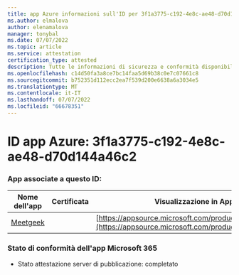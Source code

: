 ```yaml
---
title: app Azure informazioni sull'ID per 3f1a3775-c192-4e8c-ae48-d70d144a46c2
ms.author: elmalova
author: elenamalova
manager: tonybal
ms.date: 07/07/2022
ms.topic: article
ms.service: attestation
certification_type: attested
description: Tutte le informazioni di sicurezza e conformità disponibili per 3f1a3775-c192-4e8c-ae48-d70d144a46c2.
ms.openlocfilehash: c14d50fa3a8ce7bc14faa5d69b38c0e7c07661c8
ms.sourcegitcommit: b752351d112ecc2ea7f539d200e6638a6a3034e5
ms.translationtype: MT
ms.contentlocale: it-IT
ms.lasthandoff: 07/07/2022
ms.locfileid: "66678351"
---
```

# <a name="azure-app-id-3f1a3775-c192-4e8c-ae48-d70d144a46c2"></a>ID app Azure: 3f1a3775-c192-4e8c-ae48-d70d144a46c2


### <a name="apps-associated-with-this-id"></a>App associate a questo ID:
| **Nome dell'app** | **Certificata** | **Visualizzazione in AppSource** |
|--------------|---------------|-----------------------|
| [Meetgeek](../forward/WA200003720.md) |  | [https://appsource.microsoft.com/product/office/WA200003720](https://appsource.microsoft.com/product/office/WA200003720) |

### <a name="microsoft-365-app-compliance-status"></a>Stato di conformità dell'app Microsoft 365
- Stato attestazione server di pubblicazione: completato
